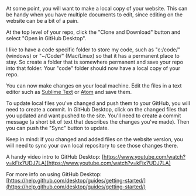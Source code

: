 At some point, you will want to make a local copy of your website. This can be handy when you have multiple documents to edit, since editing on the website can be a bit of a pain.

At the top level of your repo, click the "Clone and Download" button and select "Open in GitHub Desktop".

I like to have a code specific folder to store my code, such as "c:/code/" (windows) or "~/Code/" (Mac/Linux) so that it has a permanent place to stay. So create a folder that is somewhere permanent and save your repo into that folder. Your "code" folder should now have a local copy of your repo.

You can now make changes on your local machine. Edit the files in a text editor such as [Sublime Text](https://www.sublimetext.com) or [Atom](https://atom.io/) and save them.

To update local files you've changed and push them to your GitHub, you will need to create a commit. In GitHub Desktop, click on the changed files that you updated and want pushed to the site. You'll need to create a commit message (a short bit of text that describes the changes you've made). Then you can push the "Sync" button to update.

Keep in mind: if you changed and added files on the website version, you will need to sync your own local repository to see those changes there.

A handy video intro to GitHub Desktop: [https://www.youtube.com/watch?v=kFix7UDJ7LA](https://www.youtube.com/watch?v=kFix7UDJ7LA)

For more info on using GitHub Desktop: [https://help.github.com/desktop/guides/getting-started/](https://help.github.com/desktop/guides/getting-started/)
